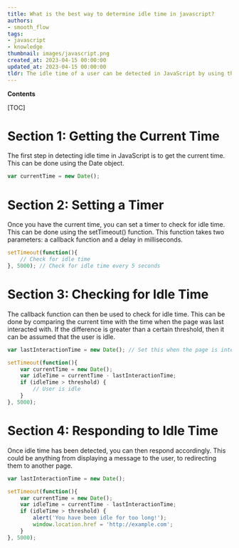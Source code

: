 ```yaml
---
title: What is the best way to determine idle time in javascript?
authors:
- smooth_flow
tags:
- javascript
- knowledge
thumbnail: images/javascript.png
created_at: 2023-04-15 00:00:00
updated_at: 2023-04-15 00:00:00
tldr: The idle time of a user can be detected in JavaScript by using the setTimeout() and setInterval() functions.
---
```


**Contents**

[TOC]

# Section 1: Getting the Current Time

The first step in detecting idle time in JavaScript is to get the current time. This can be done using the Date object.

```javascript
var currentTime = new Date();
```

# Section 2: Setting a Timer

Once you have the current time, you can set a timer to check for idle time. This can be done using the setTimeout() function. This function takes two parameters: a callback function and a delay in milliseconds.

```javascript
setTimeout(function(){
    // Check for idle time
}, 5000); // Check for idle time every 5 seconds
```

# Section 3: Checking for Idle Time

The callback function can then be used to check for idle time. This can be done by comparing the current time with the time when the page was last interacted with. If the difference is greater than a certain threshold, then it can be assumed that the user is idle.

```javascript
var lastInteractionTime = new Date(); // Set this when the page is interacted with

setTimeout(function(){
    var currentTime = new Date();
    var idleTime = currentTime - lastInteractionTime;
    if (idleTime > threshold) {
        // User is idle
    }
}, 5000);
```

# Section 4: Responding to Idle Time

Once idle time has been detected, you can then respond accordingly. This could be anything from displaying a message to the user, to redirecting them to another page.

```javascript
var lastInteractionTime = new Date();

setTimeout(function(){
    var currentTime = new Date();
    var idleTime = currentTime - lastInteractionTime;
    if (idleTime > threshold) {
        alert('You have been idle for too long!');
        window.location.href = 'http://example.com';
    }
}, 5000);
```
